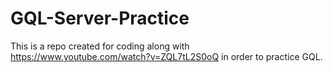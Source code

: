 # GQL-Server-Practice

This is a repo created for coding along with https://www.youtube.com/watch?v=ZQL7tL2S0oQ in order to practice GQL.

